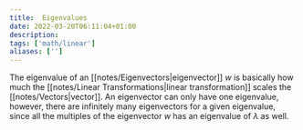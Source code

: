 ```yaml
---
title:  Eigenvalues
date: 2022-03-20T06:11:04+01:00
description: 
tags: ['math/linear']
aliases: ['']
---
```

The eigenvalue of an [[notes/Eigenvectors|eigenvector]] $w$ is basically how much the [[notes/Linear Transformations|linear transformation]] scales the [[notes/Vectors|vector]]. An eigenvector can only have one eigenvalue, however, there are infinitely many eigenvectors for a given eigenvalue, since all the multiples of the eigenvector $w$ has an eigenvalue of $\lambda$ as well.